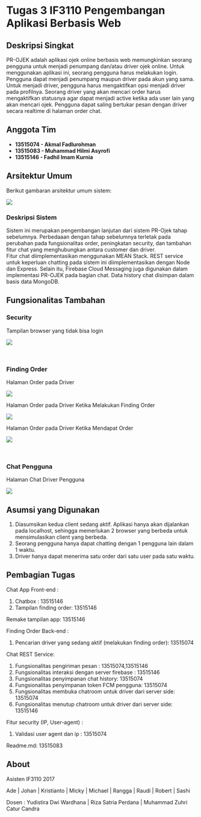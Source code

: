 # Tugas 3 IF3110 Pengembangan Aplikasi Berbasis Web

## Deskripsi Singkat
PR-OJEK adalah aplikasi ojek online berbasis web memungkinkan seorang pengguna untuk menjadi penumpang dan/atau driver ojek online. Untuk menggunakan aplikasi ini, seorang pengguna harus melakukan login. Pengguna dapat menjadi penumpang maupun driver pada akun yang sama. Untuk menjadi driver, pengguna harus mengaktifkan opsi menjadi driver pada profilnya.
Seorang driver yang akan mencari order harus mengaktifkan statusnya agar dapat menjadi active ketika ada user lain yang akan mencari ojek. Pengguna dapat saling bertukar pesan dengan driver secara realtime di halaman order chat.

## Anggota Tim
* **13515074 - Akmal Fadlurohman** <br />
* **13515083 - Muhammad Hilmi Asyrofi** <br />
* **13515146 - Fadhil Imam Kurnia** <br />

## Arsitektur Umum

Berikut gambaran arsitektur umum sistem:

![](img/arsitektur_umum.png)

### Deskripsi Sistem
Sistem ini merupakan pengembangan lanjutan dari sistem PR-Ojek tahap sebelumnya. Perbedaaan dengan tahap sebelumnya terletak pada perubahan pada fungsionalitas order, peningkatan security, dan tambahan fitur chat yang menghubungkan antara customer dan driver. <br /> 
Fitur chat diimplementasikan menggunakan MEAN Stack. REST service untuk keperluan chatting pada sistem ini diimplementasikan dengan Node dan Express. Selain itu, Firebase Cloud Messaging juga digunakan dalam implementasi PR-OJEK pada bagian chat. Data history chat disimpan dalam basis data MongoDB.


## Fungsionalitas Tambahan

### Security
 Tampilan browser yang tidak bisa login

![](img/invalid_access.png)

<br/>

### Finding Order

Halaman Order pada Driver

![](img/driver_halaman_order.png)

Halaman Order pada Driver Ketika Melakukan Finding Order

![](img/driver_finding_order.png)

Halaman Order pada Driver Ketika Mendapat Order

![](img/driver_got_order.png)

<br/>

### Chat Pengguna

Halaman Chat Driver Pengguna 

![](img/pengguna_chat_driver.png)

## Asumsi yang Digunakan
1. Diasumsikan kedua client sedang aktif. Aplikasi hanya akan dijalankan pada localhost, sehingga memerlukan 2 browser yang berbeda untuk mensimulasikan client yang berbeda. 
2. Seorang pengguna hanya dapat chatting dengan 1 pengguna lain dalam 1 waktu.
3. Driver hanya dapat menerima satu order dari satu user pada satu waktu.

## Pembagian Tugas

Chat App Front-end :
1. Chatbox : 13515146  
2. Tampilan finding order: 13515146

Remake tampilan app: 13515146

Finding Order Back-end :
1. Pencarian driver yang sedang aktif (melakukan finding order): 13515074

Chat REST Service:  
1. Fungsionalitas pengiriman pesan : 13515074,13515146  
2. Fungsionalitas interaksi dengan server firebase : 13515146  
3. Fungsionalitas penyimpanan chat history: 13515074
4. Fungsionalitas penyimpanan token FCM pengguna: 13515074
5. Fungsionalitas membuka chatroom untuk driver dari server side: 13515074
6. Fungsionalitas menutup chatroom untuk driver dari server side: 13515146 

Fitur security (IP, User-agent) :
1. Validasi user agent dan ip : 13515074

Readme.md: 13515083


## About

Asisten IF3110 2017

Ade | Johan | Kristianto | Micky | Michael | Rangga | Raudi | Robert | Sashi

Dosen : Yudistira Dwi Wardhana | Riza Satria Perdana | Muhammad Zuhri Catur Candra
